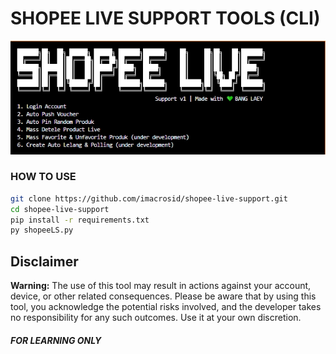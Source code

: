 # SHOPEE LIVE SUPPORT TOOLS (CLI)
![Local Image](Screenshot_309.jpg)
### HOW TO USE
```bash
git clone https://github.com/imacrosid/shopee-live-support.git
cd shopee-live-support
pip install -r requirements.txt
py shopeeLS.py
```
## Disclaimer

**Warning:** The use of this tool may result in actions against your account, device, or other related consequences. Please be aware that by using this tool, you acknowledge the potential risks involved, and the developer takes no responsibility for any such outcomes. Use it at your own discretion.

##### FOR LEARNING ONLY
